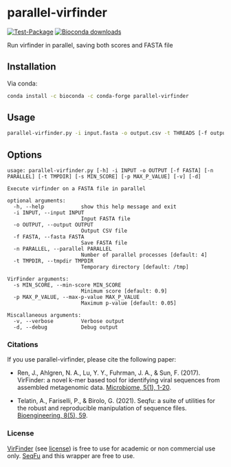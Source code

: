 # parallel-virfinder

[![Test-Package](https://github.com/quadram-institute-bioscience/parallel-virfinder/actions/workflows/test.yml/badge.svg)](https://github.com/quadram-institute-bioscience/parallel-virfinder/actions/workflows/test.yml)
[![Bioconda downloads](https://img.shields.io/conda/dn/bioconda/parallel-virfinder)](https://bioconda.github.io/recipes/parallel-virfinder/README.html)

Run virfinder in parallel, saving both scores and FASTA file

## Installation

Via conda:

```bash
conda install -c bioconda -c conda-forge parallel-virfinder
```

## Usage

```bash
parallel-virfinder.py -i input.fasta -o output.csv -t THREADS [-f output.fasta]
```

## Options

```text
usage: parallel-virfinder.py [-h] -i INPUT -o OUTPUT [-f FASTA] [-n PARALLEL] [-t TMPDIR] [-s MIN_SCORE] [-p MAX_P_VALUE] [-v] [-d]

Execute virfinder on a FASTA file in parallel

optional arguments:
  -h, --help            show this help message and exit
  -i INPUT, --input INPUT
                        Input FASTA file
  -o OUTPUT, --output OUTPUT
                        Output CSV file
  -f FASTA, --fasta FASTA
                        Save FASTA file
  -n PARALLEL, --parallel PARALLEL
                        Number of parallel processes [default: 4]
  -t TMPDIR, --tmpdir TMPDIR
                        Temporary directory [default: /tmp]

VirFinder arguments:
  -s MIN_SCORE, --min-score MIN_SCORE
                        Minimum score [default: 0.9]
  -p MAX_P_VALUE, --max-p-value MAX_P_VALUE
                        Maximum p-value [default: 0.05]

Miscallaneous arguments:
  -v, --verbose         Verbose output
  -d, --debug           Debug output

```

### Citations

If you use parallel-virfinder, please cite the following paper:

* Ren, J., Ahlgren, N. A., Lu, Y. Y., Fuhrman, J. A., & Sun, F. (2017). VirFinder: a novel k-mer based tool for identifying viral sequences from assembled metagenomic data. [Microbiome, 5(1), 1-20](https://link.springer.com/epdf/10.1186/s40168-017-0283-5?author_access_token=YQgkTWibFIFPtRICkTjZF2_BpE1tBhCbnbw3BuzI2RMCpVMGldKV8DA9scozc7Z-db3ufPFz9-pswHsYVHyEsCrziBuECllLPOgZ6ANHsMeKF5KejrdDKdeASyDkxB5wfFDq523QSd01cnqxCLqCiQ%3D%3D).

* Telatin, A., Fariselli, P., & Birolo, G. (2021). Seqfu: a suite of utilities for the robust and reproducible manipulation of sequence files. [Bioengineering, 8(5), 59](https://doi.org/10.3390/bioengineering8050059).


### License

[VirFinder](https://github.com/jessieren/VirFinder) (see [license](https://github.com/jessieren/VirFinder/blob/master/licence.md))
is free to use for academic or non commercial use only.
[SeqFu](https://telatin.github.io/seqfu2/) and this wrapper are free to use.

